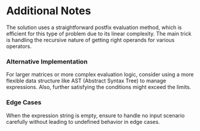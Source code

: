 # Additional Notes
The solution uses a straightforward postfix evaluation method, which is efficient for this type of problem due to its linear complexity. The main trick is handling the recursive nature of getting right operands for various operators.
           
### Alternative Implementation
For larger matrices or more complex evaluation logic, consider using a more flexible data structure like AST (Abstract Syntax Tree) to manage expressions. Also, further satisfying the conditions might exceed the limits. 
           
### Edge Cases
When the expression string is empty, ensure to handle no input scenario carefully without leading to undefined behavior in edge cases.